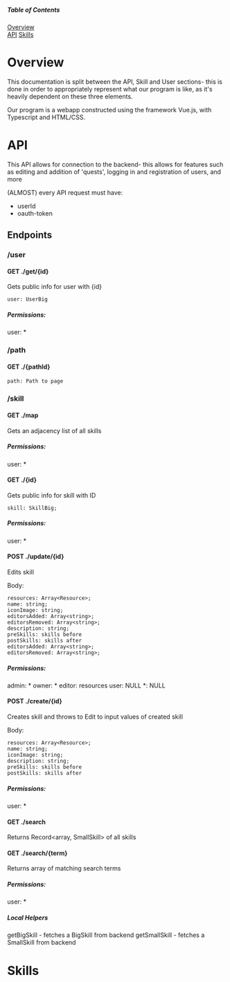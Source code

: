 
##### Table of Contents   
[Overview](#overview)     
[API](#api)
[Skills](#skills) 



<a name="overview"/>

# Overview
This documentation is split between the API, Skill and User sections- 
this is done in order to appropriately represent what our program is like, as it's heavily dependent on these three elements.

Our program is a webapp constructed using the framework Vue.js, with Typescript and HTML/CSS.


<a name="api"/>

# API
This API allows for connection to the backend- this allows for features such as editing and addition of 'quests', logging in and registration of users, and more

(ALMOST) every API request must have:
* userId
* oauth-token

## Endpoints

### /user


#### GET ./get/{id}
Gets public info for user with {id}
```
user: UserBig
```

##### Permissions:
user: *


### /path
#### GET ./{pathId}
```
path: Path to page
```







### /skill

#### GET ./map
Gets an adjacency list of all skills

##### Permissions:
user: *

#### GET ./{id}
Gets public info for skill with ID
```
skill: SkillBig;
```
##### Permissions:
user: *


#### POST ./update/{id}
Edits skill

Body:
```
resources: Array<Resource>;
name: string;
iconImage: string;
editorsAdded: Array<string>;
editorsRemoved: Array<string>;
description: string;
preSkills: skills before
postSkills: skills after
editorsAdded: Array<string>;
editorsRemoved: Array<string>;
```
##### Permissions:
admin: *
owner: *
editor: resources
user: NULL
*: NULL


#### POST ./create/{id}
Creates skill and throws to Edit to input values of created skill

Body:
```
resources: Array<Resource>;
name: string;
iconImage: string;
description: string;
preSkills: skills before
postSkills: skills after

```
##### Permissions:
user: *

#### GET ./search
Returns Record<array, SmallSkill> of all skills

#### GET ./search/{term}
Returns array of matching search terms



##### Permissions:
user: *


##### Local Helpers
getBigSkill - fetches a BigSkill from backend
getSmallSkill - fetches a SmallSkill from backend

<a name="skills"/>

# Skills


